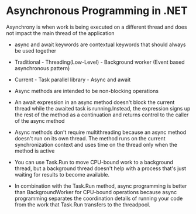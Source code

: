 # Asynchronous Programming in .NET

Asynchrony is when work is being executed on a different thread and does not impact the main thread of the application

- async and await keywords are contextual keywords that should always be used together

- Traditional - Threading(Low-Level) - Background worker (Event based asynchronous pattern)
- Current - Task parallel library - Async and await

- Async methods are intended to be non-blocking operations
- An await expression in an async method doesn't block the current thread while the awaited task is running.Instead, the expression signs up the rest of the method as a continuation and returns control to the caller of the async method

- Async methods don't require multithreading because an async method doesn't run on its own thread. The method runs on the current synchronization context and uses time on the thread only when the method is active

- You can use Task.Run to move CPU-bound work to a background thread, but a background thread doesn't help with a process that's just waiting for results to become available.

- In combination with the Task.Run method, async programming is better than BackgroundWorker for CPU-bound operations because async programming separates the coordination details of running your code from the work that Task.Run transfers to the threadpool.
